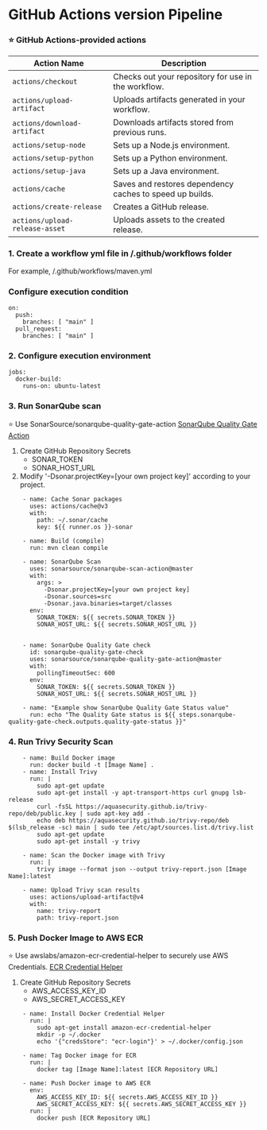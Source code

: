 # GitHub Actions version Pipeline
### ⭐ GitHub Actions-provided actions
| Action Name                     | Description                                       |
|---------------------------------|---------------------------------------------------|
| `actions/checkout`              | Checks out your repository for use in the workflow. |
| `actions/upload-artifact`       | Uploads artifacts generated in your workflow.    |
| `actions/download-artifact`     | Downloads artifacts stored from previous runs.   |
| `actions/setup-node`            | Sets up a Node.js environment.                    |
| `actions/setup-python`          | Sets up a Python environment.                     |
| `actions/setup-java`            | Sets up a Java environment.                       |
| `actions/cache`                 | Saves and restores dependency caches to speed up builds. |
| `actions/create-release`        | Creates a GitHub release.                         |
| `actions/upload-release-asset`  | Uploads assets to the created release.            |

### 1. Create a workflow yml file in /.github/workflows folder
For example, /.github/workflows/maven.yml

### Configure execution condition
```
on:
  push:
    branches: [ "main" ]
  pull_request:
    branches: [ "main" ]
```
### 2. Configure execution environment
```
jobs:
  docker-build:
    runs-on: ubuntu-latest
```

### 3. Run SonarQube scan
⭐ Use SonarSource/sonarqube-quality-gate-action
[SonarQube Quality Gate Action](https://github.com/SonarSource/sonarqube-quality-gate-action)

1. Create GitHub Repository Secrets
    - SONAR_TOKEN
    - SONAR_HOST_URL
2. Modify '-Dsonar.projectKey=[your own project key]' according to your project.

```
    - name: Cache Sonar packages
      uses: actions/cache@v3
      with:
        path: ~/.sonar/cache
        key: ${{ runner.os }}-sonar

    - name: Build (compile)
      run: mvn clean compile

    - name: SonarQube Scan
      uses: sonarsource/sonarqube-scan-action@master
      with:
        args: >
          -Dsonar.projectKey=[your own project key]
          -Dsonar.sources=src
          -Dsonar.java.binaries=target/classes
      env:
        SONAR_TOKEN: ${{ secrets.SONAR_TOKEN }}
        SONAR_HOST_URL: ${{ secrets.SONAR_HOST_URL }}

          
    - name: SonarQube Quality Gate check
      id: sonarqube-quality-gate-check
      uses: sonarsource/sonarqube-quality-gate-action@master
      with:
        pollingTimeoutSec: 600
      env:
        SONAR_TOKEN: ${{ secrets.SONAR_TOKEN }}
        SONAR_HOST_URL: ${{ secrets.SONAR_HOST_URL }}

    - name: "Example show SonarQube Quality Gate Status value"
      run: echo "The Quality Gate status is ${{ steps.sonarqube-quality-gate-check.outputs.quality-gate-status }}"
```

### 4. Run Trivy Security Scan
```
    - name: Build Docker image
      run: docker build -t [Image Name] .
    - name: Install Trivy
      run: |
        sudo apt-get update
        sudo apt-get install -y apt-transport-https curl gnupg lsb-release
        curl -fsSL https://aquasecurity.github.io/trivy-repo/deb/public.key | sudo apt-key add -
        echo deb https://aquasecurity.github.io/trivy-repo/deb $(lsb_release -sc) main | sudo tee /etc/apt/sources.list.d/trivy.list
        sudo apt-get update
        sudo apt-get install -y trivy
        
    - name: Scan the Docker image with Trivy
      run: |
        trivy image --format json --output trivy-report.json [Image Name]:latest
        
    - name: Upload Trivy scan results
      uses: actions/upload-artifact@v4
      with:
        name: trivy-report
        path: trivy-report.json
```

### 5. Push Docker Image to AWS ECR
⭐ Use awslabs/amazon-ecr-credential-helper to securely use AWS Credentials.
[ECR Credential Helper](https://github.com/awslabs/amazon-ecr-credential-helper)

1. Create GitHub Repository Secrets
    - AWS_ACCESS_KEY_ID
    - AWS_SECRET_ACCESS_KEY
```
    - name: Install Docker Credential Helper
      run: |
        sudo apt-get install amazon-ecr-credential-helper
        mkdir -p ~/.docker
        echo '{"credsStore": "ecr-login"}' > ~/.docker/config.json

    - name: Tag Docker image for ECR
      run: |
        docker tag [Image Name]:latest [ECR Repository URL]

    - name: Push Docker image to AWS ECR
      env:
        AWS_ACCESS_KEY_ID: ${{ secrets.AWS_ACCESS_KEY_ID }}
        AWS_SECRET_ACCESS_KEY: ${{ secrets.AWS_SECRET_ACCESS_KEY }}
      run: |
        docker push [ECR Repository URL]
```